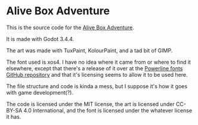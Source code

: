 # Alive Box Adventure

This is the source code for the [Alive Box Adventure](https://g-lander.itch.io/alive-box-adventure).

It is made with Godot 3.4.4.

The art was made with TuxPaint, KolourPaint, and a tad bit of GIMP.

The font used is xos4. I have no idea where it came from or where to find it elsewhere, except that there's a release of it over at the [Powerline fonts GitHub repository](https://github.com/powerline/fonts) and that it's licensing seems to allow it to be used here.

The file structure and code is kinda a mess, but I suppose it's how it goes with game development(?).

The code is licensed under the MIT license, the art is licensed under CC-BY-SA 4.0 International, and the font is licensed under the whatever license it has.